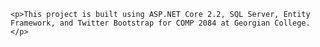     <p>This project is built using ASP.NET Core 2.2, SQL Server, Entity Framework, and Twitter Bootstrap for COMP 2084 at Georgian College.</p>

